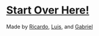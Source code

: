 # [Start Over Here!](home.md)

Made by [Ricardo](https://github.com/ricardojrt6565), [Luis](#), and [Gabriel](https://github.com/gabrielc0464)